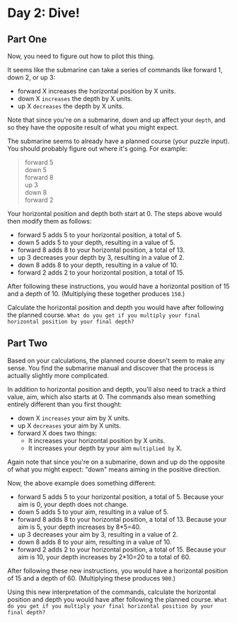 # Day 2: Dive! 
## Part One

Now, you need to figure out how to pilot this thing.

It seems like the submarine can take a series of commands like forward 1, down 2, or up 3:

- forward X increases the horizontal position by X units.  
- down X `increases` the depth by X units.  
- up X `decreases` the depth by X units.  

Note that since you're on a submarine, down and up affect your `depth`, and so they have the opposite result of what you might expect.

The submarine seems to already have a planned course (your puzzle input). You should probably figure out where it's going. For example:

> forward 5  
> down 5  
> forward 8  
> up 3  
> down 8  
> forward 2  

Your horizontal position and depth both start at 0. The steps above would then modify them as follows:

- forward 5 adds 5 to your horizontal position, a total of 5.
- down 5 adds 5 to your depth, resulting in a value of 5.
- forward 8 adds 8 to your horizontal position, a total of 13.
- up 3 decreases your depth by 3, resulting in a value of 2.
- down 8 adds 8 to your depth, resulting in a value of 10.
- forward 2 adds 2 to your horizontal position, a total of 15.

After following these instructions, you would have a horizontal position of 15 and a depth of 10. (Multiplying these together produces `150`.)

Calculate the horizontal position and depth you would have after following the planned course. `What do you get if you multiply your final horizontal position by your final depth?`

## Part Two 

Based on your calculations, the planned course doesn't seem to make any sense. You find the submarine manual and discover that the process is actually slightly more complicated.

In addition to horizontal position and depth, you'll also need to track a third value, aim, which also starts at 0. The commands also mean something entirely different than you first thought:

- down X `increases` your aim by X units.
- up X `decreases` your aim by X units.
- forward X does two things:
  - It increases your horizontal position by X units.
  - It increases your depth by your aim `multiplied by` X.

Again note that since you're on a submarine, down and up do the opposite of what you might expect: "down" means aiming in the positive direction.

Now, the above example does something different:

- forward 5 adds 5 to your horizontal position, a total of 5. Because your aim is 0, your depth does not change.
- down 5 adds 5 to your aim, resulting in a value of 5.
- forward 8 adds 8 to your horizontal position, a total of 13. Because your aim is 5, your depth increases by 8*5=40.
- up 3 decreases your aim by 3, resulting in a value of 2.
- down 8 adds 8 to your aim, resulting in a value of 10.
- forward 2 adds 2 to your horizontal position, a total of 15. Because your aim is 10, your depth increases by 2*10=20 to a total of 60.

After following these new instructions, you would have a horizontal position of 15 and a depth of 60. (Multiplying these produces `900`.)

Using this new interpretation of the commands, calculate the horizontal position and depth you would have after following the planned course. `What do you get if you multiply your final horizontal position by your final depth?`
